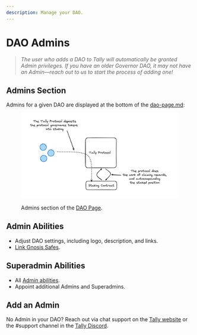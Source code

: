 ```yaml
---
description: Manage your DAO.
---
```


# DAO Admins

> _The user who adds a DAO to Tally will automatically be granted Admin privileges. If you have an older Governor DAO, it may not have an Admin—reach out to us to start the process of adding one!_

## Admins Section

Admins for a given DAO are displayed at the bottom of the [dao-page.md](../navigating-the-tally-platform/dao-page.md "mention"):

<figure><img src="../../.gitbook/assets/image (3).png" alt=""><figcaption><p>Admins section of the <a href="../navigating-the-tally-platform/dao-page.md">DAO Page</a>.</p></figcaption></figure>

## Admin Abilities

* Adjust DAO settings, including logo, description, and links.
* [Link Gnosis Safes](gnosis-safe.md).

## Superadmin Abilities

* All [Admin abilities](dao-admins.md#admin-abilities).
* Appoint additional Admins and Superadmins.

## Add an Admin

No Admin in your DAO? Reach out via chat support on the [Tally website](https://www.tally.xyz/) or the #support channel in the [Tally Discord](https://discord.gg/3wgMrqaCCk).
